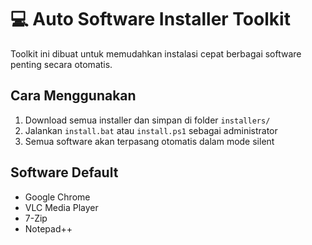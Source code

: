 # 💻 Auto Software Installer Toolkit

Toolkit ini dibuat untuk memudahkan instalasi cepat berbagai software penting secara otomatis.

## Cara Menggunakan
1. Download semua installer dan simpan di folder `installers/`
2. Jalankan `install.bat` atau `install.ps1` sebagai administrator
3. Semua software akan terpasang otomatis dalam mode silent

## Software Default
- Google Chrome
- VLC Media Player
- 7-Zip
- Notepad++

